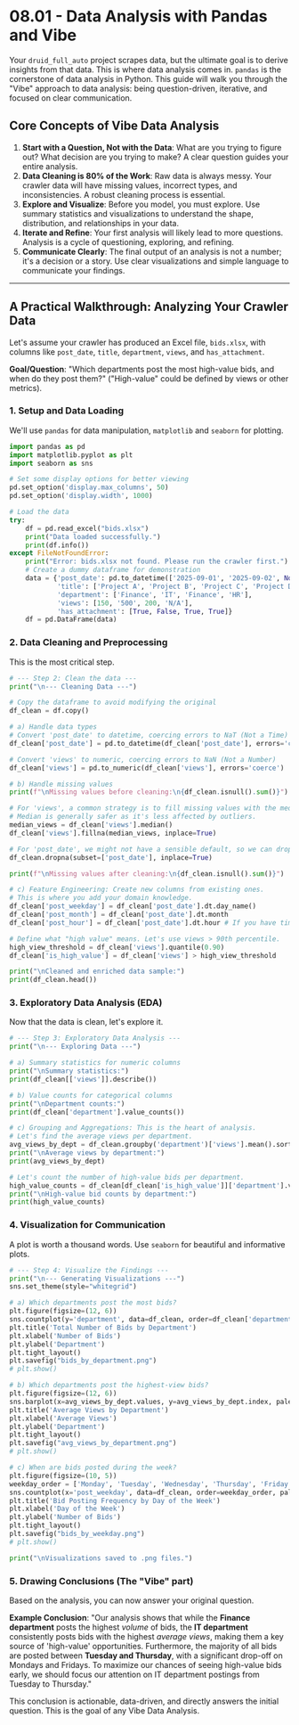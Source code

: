# 08.01 - Data Analysis with Pandas and Vibe

Your `druid_full_auto` project scrapes data, but the ultimate goal is to derive insights from that data. This is where data analysis comes in. `pandas` is the cornerstone of data analysis in Python. This guide will walk you through the "Vibe" approach to data analysis: being question-driven, iterative, and focused on clear communication.

## Core Concepts of Vibe Data Analysis

1.  **Start with a Question, Not with the Data**: What are you trying to figure out? What decision are you trying to make? A clear question guides your entire analysis.
2.  **Data Cleaning is 80% of the Work**: Raw data is always messy. Your crawler data will have missing values, incorrect types, and inconsistencies. A robust cleaning process is essential.
3.  **Explore and Visualize**: Before you model, you must explore. Use summary statistics and visualizations to understand the shape, distribution, and relationships in your data.
4.  **Iterate and Refine**: Your first analysis will likely lead to more questions. Analysis is a cycle of questioning, exploring, and refining.
5.  **Communicate Clearly**: The final output of an analysis is not a number; it's a decision or a story. Use clear visualizations and simple language to communicate your findings.

---

## A Practical Walkthrough: Analyzing Your Crawler Data

Let's assume your crawler has produced an Excel file, `bids.xlsx`, with columns like `post_date`, `title`, `department`, `views`, and `has_attachment`.

**Goal/Question**: "Which departments post the most high-value bids, and when do they post them?" ("High-value" could be defined by views or other metrics).

### 1. Setup and Data Loading

We'll use `pandas` for data manipulation, `matplotlib` and `seaborn` for plotting.

```python
import pandas as pd
import matplotlib.pyplot as plt
import seaborn as sns

# Set some display options for better viewing
pd.set_option('display.max_columns', 50)
pd.set_option('display.width', 1000)

# Load the data
try:
    df = pd.read_excel("bids.xlsx")
    print("Data loaded successfully.")
    print(df.info())
except FileNotFoundError:
    print("Error: bids.xlsx not found. Please run the crawler first.")
    # Create a dummy dataframe for demonstration
    data = {'post_date': pd.to_datetime(['2025-09-01', '2025-09-02', None, '2025-09-03']),
            'title': ['Project A', 'Project B', 'Project C', 'Project D'],
            'department': ['Finance', 'IT', 'Finance', 'HR'],
            'views': [150, '500', 200, 'N/A'],
            'has_attachment': [True, False, True, True]}
    df = pd.DataFrame(data)

```

### 2. Data Cleaning and Preprocessing

This is the most critical step.

```python
# --- Step 2: Clean the data ---
print("\n--- Cleaning Data ---")

# Copy the dataframe to avoid modifying the original
df_clean = df.copy()

# a) Handle data types
# Convert 'post_date' to datetime, coercing errors to NaT (Not a Time)
df_clean['post_date'] = pd.to_datetime(df_clean['post_date'], errors='coerce')

# Convert 'views' to numeric, coercing errors to NaN (Not a Number)
df_clean['views'] = pd.to_numeric(df_clean['views'], errors='coerce')

# b) Handle missing values
print(f"\nMissing values before cleaning:\n{df_clean.isnull().sum()}")

# For 'views', a common strategy is to fill missing values with the median or mean.
# Median is generally safer as it's less affected by outliers.
median_views = df_clean['views'].median()
df_clean['views'].fillna(median_views, inplace=True)

# For 'post_date', we might not have a sensible default, so we can drop rows where it's missing.
df_clean.dropna(subset=['post_date'], inplace=True)

print(f"\nMissing values after cleaning:\n{df_clean.isnull().sum()}")

# c) Feature Engineering: Create new columns from existing ones.
# This is where you add your domain knowledge.
df_clean['post_weekday'] = df_clean['post_date'].dt.day_name()
df_clean['post_month'] = df_clean['post_date'].dt.month
df_clean['post_hour'] = df_clean['post_date'].dt.hour # If you have time information

# Define what "high value" means. Let's use views > 90th percentile.
high_view_threshold = df_clean['views'].quantile(0.90)
df_clean['is_high_value'] = df_clean['views'] > high_view_threshold

print("\nCleaned and enriched data sample:")
print(df_clean.head())
```

### 3. Exploratory Data Analysis (EDA)

Now that the data is clean, let's explore it.

```python
# --- Step 3: Exploratory Data Analysis ---
print("\n--- Exploring Data ---")

# a) Summary statistics for numeric columns
print("\nSummary statistics:")
print(df_clean[['views']].describe())

# b) Value counts for categorical columns
print("\nDepartment counts:")
print(df_clean['department'].value_counts())

# c) Grouping and Aggregations: This is the heart of analysis.
# Let's find the average views per department.
avg_views_by_dept = df_clean.groupby('department')['views'].mean().sort_values(ascending=False)
print("\nAverage views by department:")
print(avg_views_by_dept)

# Let's count the number of high-value bids per department.
high_value_counts = df_clean[df_clean['is_high_value']]['department'].value_counts()
print("\nHigh-value bid counts by department:")
print(high_value_counts)
```

### 4. Visualization for Communication

A plot is worth a thousand words. Use `seaborn` for beautiful and informative plots.

```python
# --- Step 4: Visualize the Findings ---
print("\n--- Generating Visualizations ---")
sns.set_theme(style="whitegrid")

# a) Which departments post the most bids?
plt.figure(figsize=(12, 6))
sns.countplot(y='department', data=df_clean, order=df_clean['department'].value_counts().index, palette='viridis')
plt.title('Total Number of Bids by Department')
plt.xlabel('Number of Bids')
plt.ylabel('Department')
plt.tight_layout()
plt.savefig("bids_by_department.png")
# plt.show()

# b) Which departments post the highest-view bids?
plt.figure(figsize=(12, 6))
sns.barplot(x=avg_views_by_dept.values, y=avg_views_by_dept.index, palette='plasma')
plt.title('Average Views by Department')
plt.xlabel('Average Views')
plt.ylabel('Department')
plt.tight_layout()
plt.savefig("avg_views_by_department.png")
# plt.show()

# c) When are bids posted during the week?
plt.figure(figsize=(10, 5))
weekday_order = ['Monday', 'Tuesday', 'Wednesday', 'Thursday', 'Friday', 'Saturday', 'Sunday']
sns.countplot(x='post_weekday', data=df_clean, order=weekday_order, palette='magma')
plt.title('Bid Posting Frequency by Day of the Week')
plt.xlabel('Day of the Week')
plt.ylabel('Number of Bids')
plt.tight_layout()
plt.savefig("bids_by_weekday.png")
# plt.show()

print("\nVisualizations saved to .png files.")
```

### 5. Drawing Conclusions (The "Vibe" part)

Based on the analysis, you can now answer your original question.

**Example Conclusion**:
"Our analysis shows that while the **Finance department** posts the highest *volume* of bids, the **IT department** consistently posts bids with the highest *average views*, making them a key source of 'high-value' opportunities. Furthermore, the majority of all bids are posted between **Tuesday and Thursday**, with a significant drop-off on Mondays and Fridays. To maximize our chances of seeing high-value bids early, we should focus our attention on IT department postings from Tuesday to Thursday."

This conclusion is actionable, data-driven, and directly answers the initial question. This is the goal of any Vibe Data Analysis.
